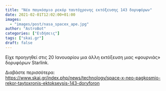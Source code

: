 ```yaml
---
title: "Νέο παγκόσμιο ρεκόρ ταυτόχρονης εκτόξευσης 143 δορυφόρων"
date: 2021-02-01T12:02:00+01:00
images:
  - "images/post/nasa_spacex_ape.jpg"
author: "AstroBot"
categories: ["Ειδήσεις"]
tags: ["skai.gr"]
draft: false
---
```


Είχε προηγηθεί στις 20 Ιανουαρίου μια άλλη εκτόξευση μιας «φουρνιάς» δορυφόρων Starlink.

Διαβάστε περισσότερα: https://www.skai.gr/index.php/news/technology/space-x-neo-pagkosmio-rekor-taytoxronis-ektokseysis-143-doryforon
